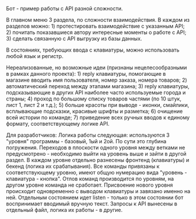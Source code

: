 Бот - пример работы с API разной сложности.

В главном меню 3 раздела, по сложности взаимодействия. В каждом из разделов можно:
    1) протестировать взаимодействие с указанным API;
    2) почитать показавшиеся автору интересные моменты о работе с API;
    3) сделать связанную с API выгрузку из базы данных.

В состояниях, требующих ввода с клавиатуры, можно использовать любой язык и регистр.


Нереализованные, но возможные идеи (признаны нецелесообразными в рамках данного проекта): 
    1) reply клавиатуры, помогающие в магазине вводить имя пользователя, номер заказа, номера товаров;
    2) автоматический переход между этапами магазина;
    3) reply клавиатуры, подсказывающие в других API наиболее часто используемые города и страны;
    4) проход по большому списку товаров частями (по 10 штук, лист 1, лист 2 и т.д.);
    5) больше красоты при выводе - иконки, смайлики, всплывающие подсказки, красивые шрифты и разметка;
    6) очищение всей истории по команде;
    7) приведение всех ручных вводов к единому формату, соответствующему логике API.


Для разработчиков:
    Логика работы следующая: используются 3 "уровня" программы - базовый, 1ый и 2ой. По сути это глубина погружения.
    Переходов в плоскости одного уровня между ветками не предусмотрено - необходимо выйти на уровень выше и зайти в другой раздел.
    В каждом уровне отдельно разнесены фронтенд (клавиатуры) и бекенд (логика их срабатывания).
    Все команды привязаны к соответствующему уровню, имеют общую нумерацию вида "уровень - клавиатура - кнопка".
    Отлов команд производится по уровням, на другом уровне команда не сработает.
    Присвоение нового уровня происходит одновременно с выводом клавиатуры и завязано именно на ней.
    Отдельным состоянием идет listen - только в этом состоянии бот воспринимает вводимый вручную текст.
    Запросы к API вынесены в отдельный файл, логика их работы - в другие.